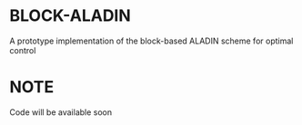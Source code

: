 # BLOCK-ALADIN
A prototype implementation of the block-based ALADIN scheme for optimal control

# NOTE
Code will be available soon
